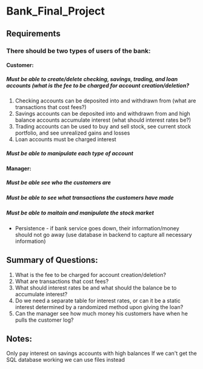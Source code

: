 # Bank_Final_Project

## Requirements
### There should be two types of users of the bank:
#### Customer:
##### Must be able to create/delete checking, savings, trading, and loan accounts (what is the fee to be charged for account creation/deletion?   
1. Checking accounts can be deposited into and withdrawn from (what are transactions that cost fees?)
2. Savings accounts can be deposited into and withdrawn from and high balance accounts accumulate interest (what should interest rates be?)
3. Trading accounts can be used to buy and sell stock, see current stock portfolio, and see unrealized gains and losses
4. Loan accounts must be charged interest 
##### Must be able to manipulate each type of account
#### Manager:
##### Must be able see who the customers are
##### Must be able to see what transactions the customers have made
##### Must be able to maitain and manipulate the stock market

- Persistence - if bank service goes down, their information/money should not go away (use database in backend to capture all necessary information)

## Summary of Questions:
1. What is the fee to be charged for account creation/deletion?
2. What are transactions that cost fees?
3. What should interest rates be and what should the balance be to accumulate interest?
4. Do we need a separate table for interest rates, or can it be a static interest determined by a randomized method upon giving the loan?
5. Can the manager see how much money his customers have when he pulls the customer log?

## Notes:
Only pay interest on savings accounts with high balances
If we can't get the SQL database working we can use files instead
